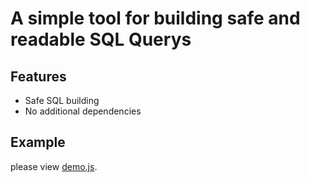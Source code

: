 # A simple tool for building safe and readable SQL Querys
## Features
- Safe SQL building
- No additional dependencies
## Example
please view [demo.js](./demo.js).